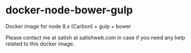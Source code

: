 # docker-node-bower-gulp
Docker image for node 8.x (Carbon) + gulp + bower

Please contact me at satish at satishweb.com in case if you need any help related to this docker image.
